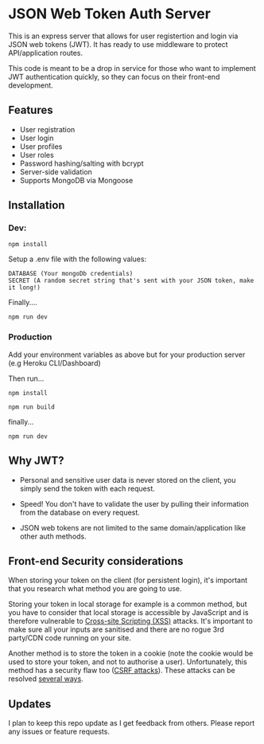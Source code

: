 # JSON Web Token Auth Server

This is an express server that allows for user registertion and login via JSON web tokens (JWT). It has ready to use middleware to protect API/application routes. 

This code is meant to be a drop in service for those who want to implement JWT authentication quickly, so they can focus on their front-end development.

## Features
*  User registration
*  User login
*  User profiles
*  User roles
*  Password hashing/salting with bcrypt
*  Server-side validation
*  Supports MongoDB via Mongoose


## Installation

### Dev:

```
npm install
```

Setup a .env file with the following values:

```
DATABASE (Your mongoDb credentials)
SECRET (A random secret string that's sent with your JSON token, make it long!)
```

Finally....

```
npm run dev
```

### Production

Add your environment variables as above but for your production server (e.g Heroku CLI/Dashboard)

Then run...

```
npm install
```

```
npm run build
```

finally...

```
npm run dev
```

## Why JWT?

* Personal and sensitive user data is never stored on the client, you simply send the token with each request.

* Speed! You don't have to validate the user by pulling their information from the database on every request.

* JSON web tokens are not limited to the same domain/application like other auth methods.

## Front-end Security considerations

When storing your token on the client (for persistent login), it's important that you research what method you are going to use.

Storing your token in local storage for example is a common method, but you have to consider that local storage is accessible by JavaScript and is therefore vulnerable to [Cross-site Scripting (XSS)](https://en.wikipedia.org/wiki/Cross-site_scripting) attacks. It's important to make sure all your inputs are sanitised and there are no rogue 3rd party/CDN code running on your site.

Another method is to store the token in a cookie (note the cookie would be used to store your token, and not to authorise a user). Unfortunately, this method has a security flaw too ([CSRF attacks](https://en.wikipedia.org/wiki/Cross-site_request_forgery)). These attacks can be resolved [several ways](https://www.owasp.org/index.php/Cross-Site_Request_Forgery_(CSRF)_Prevention_Cheat_Sheet).

## Updates
I plan to keep this repo update as I get feedback from others. Please report any issues or feature requests.

